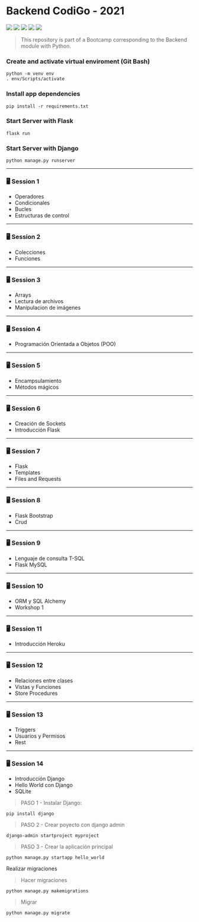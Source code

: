 # Backend CodiGo - 2021

![](https://img.shields.io/badge/Python-3.10.0-blue) ![](https://img.shields.io/badge/Flask-2.0.1-red) ![](https://img.shields.io/badge/Django-3.2.8-green) 
![](https://img.shields.io/badge/MySQL-5.5.0-yellow) ![](https://img.shields.io/badge/SQLite-3.36.0-lightblue) 

> This repository is part of a Bootcamp corresponding to the Backend module with Python.

### Create and activate virtual enviroment (Git Bash)

    python -m venv env
    . env/Scripts/activate

### Install app dependencies

    pip install -r requirements.txt

### Start Server with Flask
    
    flask run
 
### Start Server with Django
    
    python manage.py runserver

----------------------------
### 🖥️ Session 1
- Operadores
- Condicionales
- Bucles
- Estructuras de control
----------------------------
### 🖥️ Session 2
- Colecciones
- Funciones
----------------------------
### 🖥️ Session 3
- Arrays
- Lectura de archivos
- Manipulacion de imágenes
----------------------------
### 🖥️ Session 4
- Programación Orientada a Objetos (POO)
----------------------------
### 🖥️ Session 5
- Encampsulamiento
- Métodos mágicos
----------------------------
### 🖥️ Session 6
- Creación de Sockets
- Introducción Flask
----------------------------
### 🖥️ Session 7
- Flask
- Templates
- Files and Requests
----------------------------
### 🖥️ Session 8
- Flask Bootstrap
- Crud
----------------------------
### 🖥️ Session 9
- Lenguaje de consulta T-SQL
- Flask MySQL
----------------------------
### 🖥️ Session 10
- ORM y SQL Alchemy 
- Workshop 1
----------------------------
### 🖥️ Session 11
- Introducción Heroku
----------------------------
### 🖥️ Session 12
- Relaciones entre clases
- Vistas y Funciones
- Store Procedures
----------------------------
### 🖥️ Session 13
- Triggers
- Usuarios y Permisos
- Rest
----------------------------
### 🖥️ Session 14
- Introducción Django
- Hello World con Django
- SQLite

> PASO 1 - Instalar Django:

    pip install django

> PASO 2 - Crear poyecto con django admin

    django-admin startproject myproject

> PASO 3 - Crear la aplicación principal

    python manage.py startapp hello_world

Realizar migraciones

> Hacer migraciones

    python manage.py makemigrations

> Migrar

    python manage.py migrate
    
